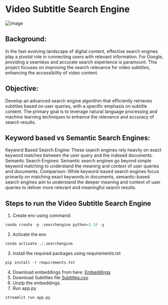 # Video Subtitle Search Engine

![image](https://github.com/sa-1-2/video-subtitle-search-engine/assets/92681055/6beda970-a557-4b24-bdcb-d4bf7dc4a61c)


## Background:
In the fast-evolving landscape of digital content, effective search engines play a pivotal role in connecting users with relevant information. For Google, providing a seamless and accurate search experience is paramount. This project focuses on improving the search relevance for video subtitles, enhancing the accessibility of video content.

## Objective:
Develop an advanced search engine algorithm that efficiently retrieves subtitles based on user queries, with a specific emphasis on subtitle content. The primary goal is to leverage natural language processing and machine learning techniques to enhance the relevance and accuracy of search results.

## Keyword based vs Semantic Search Engines:
Keyword Based Search Engine: These search engines rely heavily on exact keyword matches between the user query and the indexed documents.
Semantic Search Engines: Semantic search engines go beyond simple keyword matching to understand the meaning and context of user queries and documents.
Comparison: While keyword-based search engines focus primarily on matching exact keywords in documents, semantic-based search engines aim to understand the deeper meaning and context of user queries to deliver more relevant and meaningful search results. 

## Steps to run the Video Subtitle Search Engine

1. Create env using command:
``` python
conda create -p .searchengine python=3.10 -y
```
2. Activate the env
``` python
conda activate ./.searchengine
```
3. Install the required packages using requirements.txt
``` python
pip install -r requirements.txt
```
4. Download embeddings from here: [Embeddings](https://drive.google.com/file/d/1Wp33Nm9eVDtxyB52W5IMG8uegseLvAnc/view?usp=sharing)
5. Download Subtitles file [Subtitles.csv](https://drive.google.com/file/d/1dHukx6h0rJtLqZaEv0WpPWC9V2Yv1XET/view?usp=sharing)
6. Unzip the embeddings.
7. Run app.py
``` python
streamlit run app.py
```

